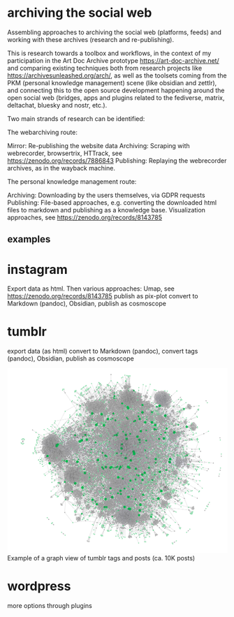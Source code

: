 # archiving the social web
Assembling approaches to archiving the social web (platforms, feeds) and working with these archives (research and re-publishing).

This is research towards a toolbox and workflows, in the context of my participation in the Art Doc Archive prototype https://art-doc-archive.net/ and comparing existing techniques both from research projects like https://archivesunleashed.org/arch/, as well as the toolsets coming from the PKM (personal knowledge management) scene (like obsidian and zettlr), and connecting this to the open source development happening around the open social web (bridges, apps and plugins related to the fediverse, matrix, deltachat, bluesky and nostr, etc.).

Two main strands of research can be identified:

The webarchiving route:

Mirror: Re-publishing the website data
Archiving: Scraping with webrecorder, browsertrix, HTTrack, see https://zenodo.org/records/7886843
Publishing: Replaying the webrecorder archives, as in the wayback machine.

The personal knowledge management route:

Archiving: Downloading by the users themselves, via GDPR requests
Publishing:
File-based approaches, e.g. converting the downloaded html files to markdown and publishing as a knowledge base.
Visualization approaches, see https://zenodo.org/records/8143785

## examples

# instagram
Export data as html.
Then various approaches:
Umap, see https://zenodo.org/records/8143785 publish as pix-plot
convert to Markdown (pandoc), Obsidian, publish as cosmoscope

# tumblr
export data (as html)
convert to Markdown (pandoc), convert tags (pandoc), Obsidian, publish as cosmoscope

![dataviz](tumblr%20to%20obsidian.png)
Example of a graph view of tumblr tags and posts (ca. 10K posts)

# wordpress
more options through plugins
